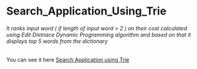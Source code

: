# Search_Application_Using_Trie


###### It ranks input word ( if length of input word  > 2 ) on their cost calculated using Edit Distnace Dynamic Programming algorithm and based on that it displays top 5 words from the dictionary


You can see it here [Search Application using Trie](https://search-application-using-trie.netlify.app/)

